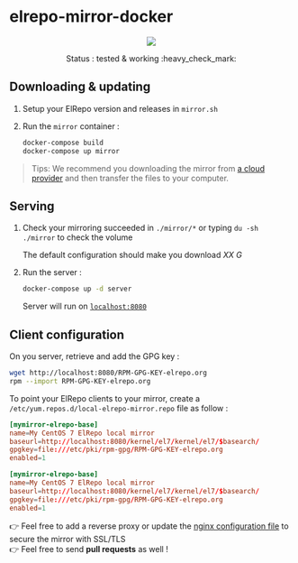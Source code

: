 # elrepo-mirror-docker

<p align="center">
    <a href="https://travis-ci.com/github/flavienbwk/elrepo-mirror-docker" target="_blank">
        <img src="https://travis-ci.com/flavienbwk/elrepo-mirror-docker.svg?branch=main&status=passed"/>
    </a>
</p>
<p align="center">Status : tested & working :heavy_check_mark:</p>

## Downloading & updating

1. Setup your ElRepo version and releases in `mirror.sh`

2. Run the `mirror` container :

    ```bash
    docker-compose build
    docker-compose up mirror
    ```

> Tips: We recommend you downloading the mirror from [a cloud provider](https://www.scaleway.com/en/) and then transfer the files to your computer.

## Serving

1. Check your mirroring succeeded in `./mirror/*` or typing `du -sh ./mirror` to check the volume

    The default configuration should make you download _XX G_

2. Run the server :

    ```bash
    docker-compose up -d server
    ```

    Server will run on [`localhost:8080`](http://localhost:8080)  

## Client configuration

On you server, retrieve and add the GPG key :

```bash
wget http://localhost:8080/RPM-GPG-KEY-elrepo.org
rpm --import RPM-GPG-KEY-elrepo.org
```

To point your ElRepo clients to your mirror, create a `/etc/yum.repos.d/local-elrepo-mirror.repo` file as follow :

```conf
[mymirror-elrepo-base]
name=My CentOS 7 ElRepo local mirror
baseurl=http://localhost:8080/kernel/el7/kernel/el7/$basearch/
gpgkey=file:///etc/pki/rpm-gpg/RPM-GPG-KEY-elrepo.org
enabled=1

[mymirror-elrepo-base]
name=My CentOS 7 ElRepo local mirror
baseurl=http://localhost:8080/kernel/el7/kernel/el7/$basearch/
gpgkey=file:///etc/pki/rpm-gpg/RPM-GPG-KEY-elrepo.org
enabled=1
```

:point_right: Feel free to add a reverse proxy or update the [nginx configuration file](./nginx.conf) to secure the mirror with SSL/TLS  
:point_right: Feel free to send **pull requests** as well !
